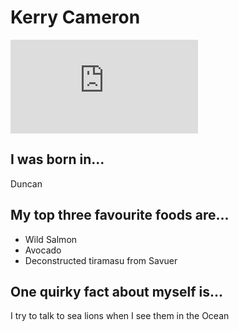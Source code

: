 # Kerry Cameron
![picture of Kerry](https://www.facebook.com/photo.php?fbid=10157546971194619&l=062698f592)

## I was born in...
Duncan

## My top three favourite foods are...
* Wild Salmon
* Avocado
* Deconstructed tiramasu from Savuer

## One quirky fact about myself is...
I try to talk to sea lions when I see them in the Ocean
